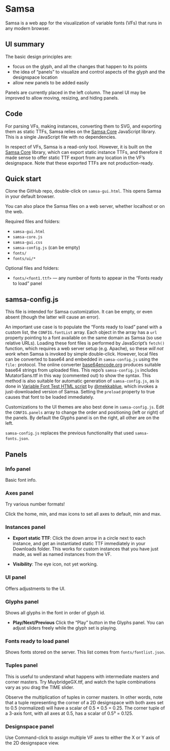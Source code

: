 # Samsa

Samsa is a web app for the visualization of variable fonts (VFs) that runs in any modern browser.

## UI summary
The basic design principles are:

* focus on the glyph, and all the changes that happen to its points
* the idea of “panels” to visualize and control aspects of the glyph and the designspace location
* allow new panels to be added easily

Panels are currently placed in the left column. The panel UI may be improved to allow moving, resizing, and hiding panels.

## Code

For parsing VFs, making instances, converting them to SVG, and exporting them as static TTFs, Samsa relies on the [Samsa Core](samsa-core.md) JavaScript library. This is a single JavaScript file with no dependencies.

In respect of VFs, Samsa is a read-only tool. However, it is built on the [Samsa Core](samsa-core.md) library, which can export static instance TTFs, and therefore it made sense to offer static TTF export from any location in the VF’s designspace. Note that these exported TTFs are not production-ready.

## Quick start
Clone the GitHub repo, double-click on `samsa-gui.html`. This opens Samsa in your default browser.

You can also place the Samsa files on a web server, whether localhost or on the web.

Required files and folders:

* `samsa-gui.html`
* `samsa-core.js`
* `samsa-gui.css`
* `samsa-config.js` (can be empty)
* `fonts/`
* `fonts/ui/*`

Optional files and folders:

* `fonts/<font1.ttf>` — any number of fonts to appear in the “Fonts ready to load” panel

## samsa-config.js

This file is intended for Samsa customization. It can be empty, or even absent (though the latter will cause an error).

An important use case is to populate the “Fonts ready to load” panel with a custom list, the `CONFIG.fontList` array. Each object in the array has a `url` property pointing to a font available on the same domain as Samsa (so use relative URLs). Loading these font files is  performed by JavaScript’s `fetch()` function, which requires a web server setup (e.g. Apache), so these _will not work_ when Samsa is invoked by simple double-click. However, local files can be converted to base64 and embedded in `samsa-config.js` using the `file:` protocol. The online converter [base64encode.org](https://www.base64encode.org) produces suitable base64 strings from uploaded files. This repo’s `samsa-config.js` includes MutatorSans.ttf in this way (commented out) to show the syntax. This method is also suitable for automatic generation of `samsa-config.js`, as is done in [Variable Font Test HTML script](https://github.com/mekkablue/Glyphs-Scripts/) by [@mekkablue](https://github.com/mekkablue), which invokes a just-downloaded version of Samsa. Setting the `preload` property to true causes that font to be loaded immediately.

Customizations to the UI themes are also best done in `samsa-config.js`. Edit the `CONFIG.panels` array to change the order and positioning (left or right) of the panels. By default the Glyphs panel is on the right, all other are on the left.

`samsa-config.js` replaces the previous functionality that used `samsa-fonts.json`.

## Panels

### Info panel
Basic font info.

### Axes panel
Try various number formats!

Click the home, min, and max icons to set all axes to default, min and max.

### Instances panel
* **Export static TTF**: Click the down arrow in a circle next to each instance, and get an instantiated static TTF immediately in your Downloads folder. This works for custom instances that you have just made, as well as named instances from the VF.

* **Visibility**: The eye icon, not yet working.


### UI panel
Offers adjustments to the UI.

### Glyphs panel
Shows all glyphs in the font in order of glyph id.

* **Play/Next/Previous** Click the “Play” button in the Glyphs panel. You can adjust sliders freely while the glyph set is playing.


### Fonts ready to load panel
Shows fonts stored on the server. This list comes from `fonts/fontlist.json`.

### Tuples panel

This is useful to understand what happens with intermediate masters and corner masters. Try MuybridgeGX.ttf, and watch the tuple combinations vary as you drag the TIME slider.

Observe the multiplication of tuples in corner masters. In other words, note that a tuple representing the corner of a 2D designspace with both axes set to 0.5 (normalized) will have a scalar of 0.5 * 0.5 = 0.25. The corner tuple of a 3-axis font, with all axes at 0.5, has a scalar of 0.5³ = 0.125.

### Designspace panel

Use Command-click to assign multiple VF axes to either the X or Y axis of the 2D designspace view.

